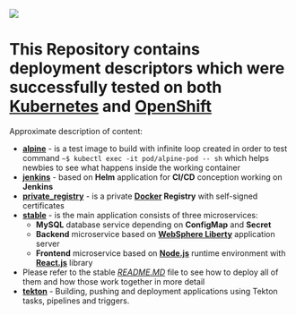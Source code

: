 ![](https://labs.consol.de/assets/images/Kubernetes-OpenShift-Logo.png)

# This Repository contains deployment descriptors which were successfully tested on both [Kubernetes](https://github.com/kubernetes/kubernetes) and [OpenShift](https://github.com/openshift)

Approximate description of content:

* [**alpine**](https://github.com/zbogdan7/research-openshift/tree/master/alpine) - is a test image to build with infinite loop created in order to test command `~$ kubectl exec -it pod/alpine-pod -- sh` which helps newbies to see what happens inside the working container
* [**jenkins**](https://github.com/zbogdan7/research-openshift/tree/master/jenkins) - based on **Helm** application for **CI/CD** conception working on **Jenkins**
* [**private_registry**](https://github.com/zbogdan7/research-openshift/tree/master/private_registry) - is a private **[Docker](https://github.com/docker) Registry** with self-signed certificates
* [**stable**](https://github.com/zbogdan7/research-openshift/tree/master/stable) - is the main application consists of three microservices:
  * **MySQL** database service depending on **ConfigMap** and **Secret**
  * **Backend** microservice based on [**WebSphere Liberty**](https://www.ibm.com/cloud/websphere-liberty) application server
  * **Frontend** microservice based on [**Node.js**](https://github.com/nodejs) runtime environment with [**React.js**](https://github.com/facebook/react) library
* Please refer to the stable [_README.MD_](https://github.com/zbogdan7/research-openshift/blob/master/stable/README.MD) file to see how to deploy all of them and how those work together in more detail
* [**tekton**](https://github.com/zbogdan7/research-openshift/tree/master/tekton) - Building, pushing and deployment applications using Tekton tasks, pipelines and triggers.
